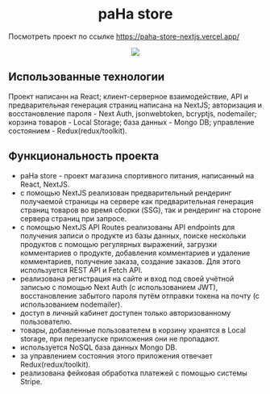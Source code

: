 <h1 align="center">paHa store</h1>

Посмотреть проект по ссылке https://paha-store-nextjs.vercel.app/

<!-- ![2023-05-18_13-57-26](https://github.com/paHa345/nextjs.firsSelfTry/assets/55974360/3665ddee-39a9-4833-8fca-f4e131b1d022)
 -->
<p align="center">
  <img src="https://github.com/paHa345/nextjs.firsSelfTry/assets/55974360/3665ddee-39a9-4833-8fca-f4e131b1d022" />
</p>

## Использованные технологии
Проект написанн на React; клиент-серверное взаимодействие, API и предварительная генерация страниц написана на NextJS; авторизация и восстановление пароля - Next Auth, jsonwebtoken, bcryptjs, nodemailer; корзина товаров - Local Storage; база данных - Mongo DB; управление состоянием - Redux(redux/toolkit).

## Функциональность проекта
 - paHa store - проект магазина спортивного питания, написанный на React, NextJS. 
 - с помощью NextJS реализован предварительный рендеринг получаемой страницы на сервере как предварительная генерация страниц товаров во время сборки (SSG), так и рендеринг на стороне сервера страниц при запросе. 
 - с помощью NextJS API Routes реализованы API endpoints для получения записи о продукте из базы данных, поиске нескольки продуктов с помощью регулярных выражений, загрузки комментариев о продукте, добавления комментариев и удаление комментариев, получение заказа, создание заказов. Для этого используется REST API и Fetch API.  
 - реализована регистрация на сайте и вход под своей учётной записью с помощью Next Auth (с использованием JWT), восстановление забытого пароля путём отправки токена на почту (с использованием nodemailer). 
 - доступ в личный кабинет доступен только авторизованному пользователю. 
 - товары, добавленные пользователем в корзину хранятся в Local storage, при перезапуске приложения они не пропадают. 
 - используется NoSQL база данных Mongo DB. 
 - за управлением состояния этого приложения отвечает Redux(redux/toolkit). 
 - реализована фейковая обработка платежей с помощью системы Stripe.
